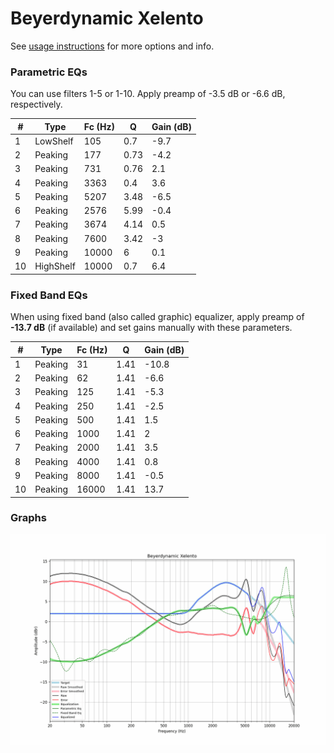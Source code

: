 # Beyerdynamic Xelento
See [usage instructions](https://github.com/jaakkopasanen/AutoEq#usage) for more options and info.

### Parametric EQs
You can use filters 1-5 or 1-10. Apply preamp of -3.5 dB or -6.6 dB, respectively.

|   # | Type      |   Fc (Hz) |    Q |   Gain (dB) |
|-----|-----------|-----------|------|-------------|
|   1 | LowShelf  |       105 | 0.7  |        -9.7 |
|   2 | Peaking   |       177 | 0.73 |        -4.2 |
|   3 | Peaking   |       731 | 0.76 |         2.1 |
|   4 | Peaking   |      3363 | 0.4  |         3.6 |
|   5 | Peaking   |      5207 | 3.48 |        -6.5 |
|   6 | Peaking   |      2576 | 5.99 |        -0.4 |
|   7 | Peaking   |      3674 | 4.14 |         0.5 |
|   8 | Peaking   |      7600 | 3.42 |        -3   |
|   9 | Peaking   |     10000 | 6    |         0.1 |
|  10 | HighShelf |     10000 | 0.7  |         6.4 |

### Fixed Band EQs
When using fixed band (also called graphic) equalizer, apply preamp of **-13.7 dB** (if available) and set gains manually with these parameters.

|   # | Type    |   Fc (Hz) |    Q |   Gain (dB) |
|-----|---------|-----------|------|-------------|
|   1 | Peaking |        31 | 1.41 |       -10.8 |
|   2 | Peaking |        62 | 1.41 |        -6.6 |
|   3 | Peaking |       125 | 1.41 |        -5.3 |
|   4 | Peaking |       250 | 1.41 |        -2.5 |
|   5 | Peaking |       500 | 1.41 |         1.5 |
|   6 | Peaking |      1000 | 1.41 |         2   |
|   7 | Peaking |      2000 | 1.41 |         3.5 |
|   8 | Peaking |      4000 | 1.41 |         0.8 |
|   9 | Peaking |      8000 | 1.41 |        -0.5 |
|  10 | Peaking |     16000 | 1.41 |        13.7 |

### Graphs
![](./Beyerdynamic%20Xelento.png)
